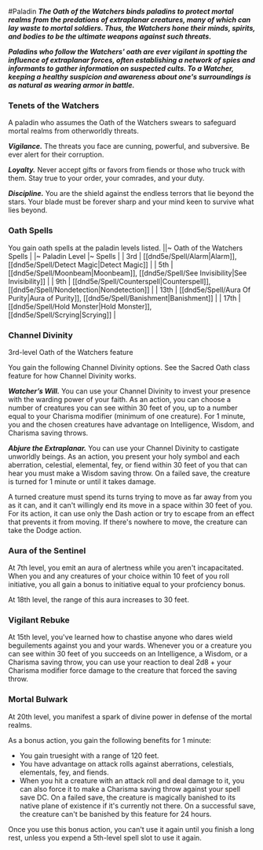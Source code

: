 #Paladin
***The Oath of the Watchers binds paladins to protect mortal realms from the predations of extraplanar creatures, many of which can lay waste to mortal soldiers. Thus, the Watchers hone their minds, spirits, and bodies to be the ultimate weapons against such threats.***

***Paladins who follow the Watchers' oath are ever vigilant in spotting the influence of extraplanar forces, often establishing a network of spies and informants to gather information on suspected cults. To a Watcher, keeping a healthy suspicion and awareness about one's surroundings is as natural as wearing armor in battle.***

### Tenets of the Watchers
A paladin who assumes the Oath of the Watchers swears to safeguard mortal realms from otherworldly threats.

***Vigilance.*** The threats you face are cunning, powerful, and subversive. Be ever alert for their corruption.

***Loyalty.*** Never accept gifts or favors from fiends or those who truck with them. Stay true to your order, your comrades, and your duty.

***Discipline.*** You are the shield against the endless terrors that lie beyond the stars. Your blade must be forever sharp and your mind keen to survive what lies beyond.

### Oath Spells
You gain oath spells at the paladin levels listed.
||~ Oath of the Watchers Spells |
|~ Paladin Level |~ Spells |
| 3rd | [[dnd5e/Spell/Alarm\|Alarm]], [[dnd5e/Spell/Detect Magic\|Detect Magic]] |
| 5th | [[dnd5e/Spell/Moonbeam\|Moonbeam]], [[dnd5e/Spell/See Invisibility\|See Invisibility]] |
| 9th | [[dnd5e/Spell/Counterspell\|Counterspell]], [[dnd5e/Spell/Nondetection\|Nondetection]] |
| 13th | [[dnd5e/Spell/Aura Of Purity\|Aura of Purity]], [[dnd5e/Spell/Banishment\|Banishment]] |
| 17th | [[dnd5e/Spell/Hold Monster\|Hold Monster]], [[dnd5e/Spell/Scrying\|Scrying]] |

### Channel Divinity
3rd-level Oath of the Watchers feature

You gain the following Channel Divinity options. See the Sacred Oath class feature for how Channel Divinity works.

***Watcher’s Will.*** You can use your Channel Divinity to invest your presence with the warding power of your faith. As an action, you can choose a number of creatures you can see within 30 feet of you, up to a number equal to your Charisma modifier (minimum of one creature). For 1 minute, you and the chosen creatures have advantage on Intelligence, Wisdom, and Charisma saving throws. 

***Abjure the Extraplanar.*** You can use your Channel Divinity to castigate unworldly beings. As an action, you present your holy symbol and each aberration, celestial, elemental, fey, or fiend within 30 feet of you that can hear you must make a Wisdom saving throw. On a failed save, the creature is turned for 1 minute or until it takes damage.

A turned creature must spend its turns trying to move as far away from you as it can, and it can't willingly end its move in a space within 30 feet of you. For its action, it can use only the Dash action or try to escape from an effect that prevents it from moving. If there's nowhere to move, the creature can take the Dodge action.

### Aura of the Sentinel
At 7th level, you emit an aura of alertness while you aren't incapacitated. When you and any creatures of your choice within 10 feet of you roll initiative, you all gain a bonus to initiative equal to your profciency bonus.

At 18th level, the range of this aura increases to 30 feet.

### Vigilant Rebuke
At 15th level, you've learned how to chastise anyone who dares wield beguilements against you and your wards.
Whenever you or a creature you can see within 30 feet of you succeeds on an Intelligence, a Wisdom, or a Charisma saving throw, you can use your reaction to deal 2d8 + your Charisma modifier force damage to the creature that forced the saving throw.

### Mortal Bulwark
At 20th level, you manifest a spark of divine power in defense of the mortal realms.

As a bonus action, you gain the following benefits for 1 minute:
* You gain truesight with a range of 120 feet.
* You have advantage on attack rolls against aberrations, celestials, elementals, fey, and fiends.
* When you hit a creature with an attack roll and deal damage to it, you can also force it to make a Charisma saving throw against your spell save DC. On a failed save, the creature is magically banished to its native plane of existence if it's currently not there. On a successful save, the creature can't be banished by this feature for 24 hours.

Once you use this bonus action, you can't use it again until you finish a long rest, unless you expend a 5th-level spell slot to use it again.